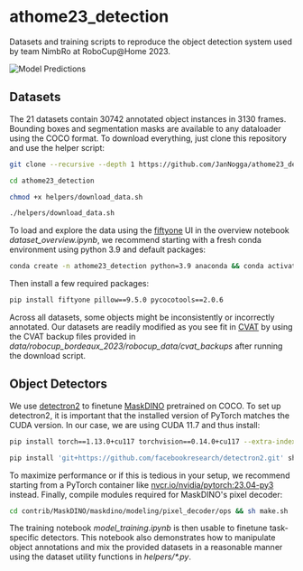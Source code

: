 # athome23_detection
Datasets and training scripts to reproduce the object detection system used by team NimbRo at RoboCup@Home 2023.


![Model Predictions](https://github.com/JanNogga/athome23_detection/assets/31764993/fbb58e28-f278-4564-a751-23d316a1080e)


## Datasets
The 21 datasets contain 30742 annotated object instances in 3130 frames. Bounding boxes and segmentation masks are available to any dataloader using the COCO format. To download everything, just clone this repository and use the helper script:

```bash
git clone --recursive --depth 1 https://github.com/JanNogga/athome23_detection.git
```

```bash
cd athome23_detection
```

```bash
chmod +x helpers/download_data.sh
```

```bash
./helpers/download_data.sh
```

To load and explore the data using the [fiftyone](https://docs.voxel51.com/) UI in the overview notebook *dataset_overview.ipynb*, we recommend starting with a fresh conda environment using python 3.9 and default packages:

```bash
conda create -n athome23_detection python=3.9 anaconda && conda activate athome23_detection
```

Then install a few required packages:

```bash
pip install fiftyone pillow==9.5.0 pycocotools==2.0.6
```

Across all datasets, some objects might be inconsistently or incorrectly annotated. Our datasets are readily modified as you see fit in [CVAT](https://www.cvat.ai/) by using the CVAT backup files provided in *data/robocup_bordeaux_2023/robocup_data/cvat_backups* after running the download script.

## Object Detectors

We use [detectron2](https://detectron2.readthedocs.io/en/latest/) to finetune [MaskDINO](https://github.com/IDEA-Research/MaskDINO) pretrained on COCO. To set up detectron2, it is important that the installed version of PyTorch matches the CUDA version. In our case, we are using CUDA 11.7 and thus install:

```bash
pip install torch==1.13.0+cu117 torchvision==0.14.0+cu117 --extra-index-url https://download.pytorch.org/whl/cu117
```

```bash
pip install 'git+https://github.com/facebookresearch/detectron2.git' shapely timm
```

To maximize performance or if this is tedious in your setup, we recommend starting from a PyTorch container like [nvcr.io/nvidia/pytorch:23.04-py3](https://docs.nvidia.com/deeplearning/frameworks/pytorch-release-notes/rel-23-04.html#rel-23-04) instead. Finally, compile modules required for MaskDINO's pixel decoder:

```bash
cd contrib/MaskDINO/maskdino/modeling/pixel_decoder/ops && sh make.sh
```

The training notebook *model_training.ipynb* is then usable to finetune task-specific detectors. This notebook also demonstrates how to manipulate object annotations and mix the provided datasets in a reasonable manner using the dataset utility functions in *helpers/\*.py*.
